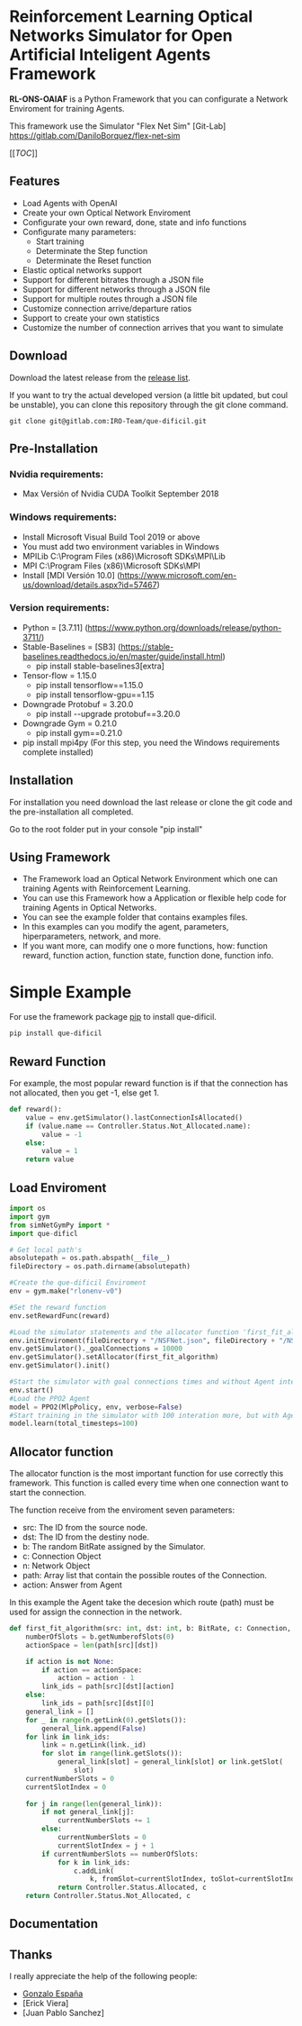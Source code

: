 # Reinforcement Learning Optical Networks Simulator for Open Artificial Inteligent Agents Framework

**RL-ONS-OAIAF** is a Python Framework that you can configurate a Network Enviroment for training Agents.

This framework use the Simulator "Flex Net Sim" [Git-Lab] https://gitlab.com/DaniloBorquez/flex-net-sim


[[_TOC_]]

## Features

- Load Agents with OpenAI
- Create your own Optical Network Enviroment
- Configurate your own reward, done, state and info functions
- Configurate many parameters:
	- Start training
	- Determinate the Step function
	- Determinate the Reset function
- Elastic optical networks support
- Support for different bitrates through a JSON file
- Support for different networks through a JSON file
- Support for multiple routes through a JSON file
- Customize connection arrive/departure ratios
- Support to create your own statistics
- Customize the number of connection arrives that you want to simulate

## Download

Download the latest release from the [release list](https://gitlab.com/IRO-Team/que-dificil). 

If you want to try the actual developed version (a little bit updated, but coul be unstable), you can clone this repository through the git clone command.

```
git clone git@gitlab.com:IRO-Team/que-dificil.git
```

## Pre-Installation

### Nvidia requirements:
+ Max Versión of Nvidia CUDA Toolkit September 2018

### Windows requirements:
+ Install Microsoft Visual Build Tool 2019 or above
+ You must add two environment variables in Windows
+ MPILib C:\Program Files (x86)\Microsoft SDKs\MPI\Lib
+ MPI C:\Program Files (x86)\Microsoft SDKs\MPI
+ Install [MDI Versión 10.0] (https://www.microsoft.com/en-us/download/details.aspx?id=57467)

### Version requirements:
+ Python = [3.7.11] (https://www.python.org/downloads/release/python-3711/)
+ Stable-Baselines = [SB3] (https://stable-baselines.readthedocs.io/en/master/guide/install.html)
	+ pip install stable-baselines3[extra]
+ Tensor-flow = 1.15.0
	+ pip install tensorflow==1.15.0
	+ pip install tensorflow-gpu==1.15
+ Downgrade Protobuf = 3.20.0 
	+ pip install --upgrade protobuf==3.20.0
+ Downgrade Gym = 0.21.0
	+ pip install gym==0.21.0
+ pip install mpi4py (For this step, you need the Windows requirements complete installed)


## Installation

For installation you need download the last release or clone the git code and the pre-installation all completed.

Go to the root folder put in your console "pip install"


## Using  Framework
 
- The Framework load an Optical Network Environment which one can training Agents with Reinforcement Learning. 
- You can use this Framework how a Application or flexible help code for training Agents in Optical Networks.
- You can see the example folder that contains examples files.
- In this examples can you modify the agent, parameters, hiperparameters, network, and more.
- If you want more, can modify one o more functions, how: function reward, function action, function state, function done, function info.

# Simple Example

For use the framework package [pip](https://pip.pypa.io/en/stable/) to install que-dificil.

```bash
pip install que-dificil
```

## Reward Function
For example, the most popular reward function is if that the connection has not allocated, then you get -1, else get 1.
```python
def reward():
    value = env.getSimulator().lastConnectionIsAllocated()
    if (value.name == Controller.Status.Not_Allocated.name):
        value = -1
    else:
        value = 1
    return value
```


## Load Enviroment

```python
import os
import gym
from simNetGymPy import *
import que-dificl

# Get local path's
absolutepath = os.path.abspath(__file__)
fileDirectory = os.path.dirname(absolutepath)

#Create the que-dificil Enviroment
env = gym.make("rlonenv-v0")

#Set the reward function
env.setRewardFunc(reward)

#Load the simulator statements and the allocator function 'first_fit_algorithm'
env.initEnviroment(fileDirectory + "/NSFNet.json", fileDirectory + "/NSFNet_routes.json")
env.getSimulator()._goalConnections = 10000
env.getSimulator().setAllocator(first_fit_algorithm)
env.getSimulator().init()

#Start the simulator with goal connections times and without Agent interaction
env.start()
#Load the PPO2 Agent
model = PPO2(MlpPolicy, env, verbose=False)
#Start training in the simulator with 100 interation more, but with Agent interaction
model.learn(total_timesteps=100)
```

## Allocator function

The allocator function is the most important function for use correctly this framework. This function is called every time when one connection want to start the connection.

The function receive from the enviroment seven parameters:
 
- src: The ID from the source node.
- dst: The ID from the destiny node.
- b: The random BitRate assigned by the Simulator.
- c: Connection Object
- n: Network Object
- path: Array list that contain the possible routes of the Connection.
- action: Answer from Agent 

In this example the Agent take the decesion which route (path) must be used for assign the connection in the network.

```python
def first_fit_algorithm(src: int, dst: int, b: BitRate, c: Connection, n: Network, path, action):
    numberOfSlots = b.getNumberofSlots(0)
    actionSpace = len(path[src][dst])

    if action is not None:
        if action == actionSpace:
            action = action - 1
        link_ids = path[src][dst][action]
    else:
        link_ids = path[src][dst][0]
    general_link = []
    for _ in range(n.getLink(0).getSlots()):
        general_link.append(False)
    for link in link_ids:
        link = n.getLink(link._id)
        for slot in range(link.getSlots()):
            general_link[slot] = general_link[slot] or link.getSlot(
                slot)
    currentNumberSlots = 0
    currentSlotIndex = 0
    
    for j in range(len(general_link)):
        if not general_link[j]:
            currentNumberSlots += 1
        else:
            currentNumberSlots = 0
            currentSlotIndex = j + 1
        if currentNumberSlots == numberOfSlots:
            for k in link_ids:
                c.addLink(
                    k, fromSlot=currentSlotIndex, toSlot=currentSlotIndex+currentNumberSlots)
            return Controller.Status.Allocated, c
    return Controller.Status.Not_Allocated, c
```
## Documentation



## Thanks

I really appreciate the help of the following people:
- [Gonzalo España](https://gitlab.com/GonzaloEspana)
- [Erick Viera]
- [Juan Pablo Sanchez]